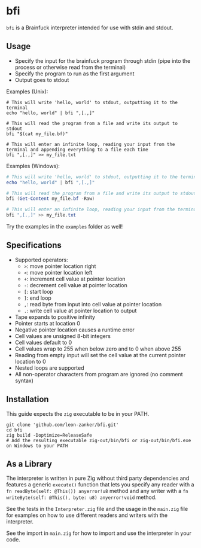 # bfi

`bfi` is a Brainfuck interpreter intended for use with stdin and stdout.

## Usage

- Specify the input for the brainfuck program through stdin (pipe into the process or otherwise read from the terminal)
- Specify the program to run as the first argument
- Output goes to stdout

Examples (Unix):

```shell
# This will write 'hello, world' to stdout, outputting it to the terminal
echo "hello, world" | bfi ",[.,]"
```

```shell
# This will read the program from a file and write its output to stdout
bfi "$(cat my_file.bf)"
```

```shell
# This will enter an infinite loop, reading your input from the terminal and appending everything to a file each time
bfi ",[.,]" >> my_file.txt
```

Examples (Windows):

```powershell
# This will write 'hello, world' to stdout, outputting it to the terminal
echo "hello, world" | bfi ",[.,]"
```

```powershell
# This will read the program from a file and write its output to stdout
bfi (Get-Content my_file.bf -Raw)
```

```powershell
# This will enter an infinite loop, reading your input from the terminal and appending everything to a file each time
bfi ",[.,]" >> my_file.txt
```

Try the examples in the `examples` folder as well!

## Specifications

- Supported operators:
	- `>`: move pointer location right
	- `<`: move pointer location left
	- `+`: increment cell value at pointer location
	- `-`: decrement cell value at pointer location
	- `[`: start loop
	- `]`: end loop
	- `,`: read byte from input into cell value at pointer location
	- `.`: write cell value at pointer location to output
- Tape expands to positive infinity
- Pointer starts at location 0
- Negative pointer location causes a runtime error
- Cell values are unsigned 8-bit integers
- Cell values default to 0
- Cell values wrap to 255 when below zero and to 0 when above 255
- Reading from empty input will set the cell value at the current pointer location to 0
- Nested loops are supported
- All non-operator characters from program are ignored (no comment syntax)

## Installation

This guide expects the `zig` executable to be in your PATH.

```shell
git clone 'github.com/leon-zanker/bfi.git'
cd bfi
zig build -Doptimize=ReleaseSafe
# Add the resulting executable zig-out/bin/bfi or zig-out/bin/bfi.exe on Windows to your PATH
```

## As a Library

The interpreter is written in pure Zig without third party dependencies and features a generic `execute()` function that lets you specify any reader with a `fn readByte(self: @This()) anyerror!u8` method and any writer with a `fn writeByte(self: @This(), byte: u8) anyerror!void` method.

See the tests in the `Interpreter.zig` file and the usage in the `main.zig` file for examples on how to use different readers and writers with the interpreter.

See the import in `main.zig` for how to import and use the interpreter in your code.
